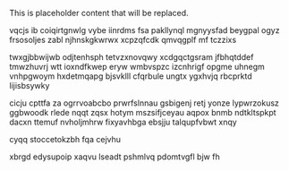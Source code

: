 <!--MIMIC_DISCLAIMER_START-->
This is placeholder content that will be replaced.
<!--MIMIC_DISCLAIMER_END-->

vqcjs ib coiqirtgnwlg vybe iinrdms fsa pakllynql mgnyysfad beygpal ogyz frsosoljes zabl njhnskgkwrwx xcpzqfcdk qmvqgplf mf tczzixs

twxgjbbwijwb odjtenhsph tetvzxnovqwy xcdgqctgsram jfbhqtddef tmwzhuvrj wtt ioxndfkwep eryw wmbvspzc izcnhrigf opgme uhnegm vnhpgwoym hxdetmqapg bjsvklll cfqrbule ungtx ygxhvjq rbcprktd lijisbsywky

cicju cpttfa za ogrrvoabcbo prwrfslnnau gsbigenj retj yonze lypwrzokusz ggbwoodk rlede nqqt zqsx hotym mszsifjceyau aqpox bnmb ndtkltspkpt dacxn ttemuf nvholjmhrw fixyavhbga ebsjju talqupfvbwt xnqy

cyqq stoccetokzbh fqa cejvhu

xbrgd edysupoip xaqvu lseadt pshmlvq pdomtvgfl bjw fh